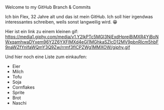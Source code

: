 Welcome to my GitHub Branch & Commits

Ich bin Flex, 32 Jahre alt und das ist mein GitHub. Ich soll hier irgendwas interessantes schreiben, weils sonst langweilig wird. 😁 

Hier ist ein link zu einem kleinen gif: 
https://media1.giphy.com/media/v1.Y2lkPTc5MGI3NjExdHprejBiMXR4YjBoNWxqamhwaDYxem96Y2Z6YXFlMXd4eGI1MGhkaSZlcD12MV9pbnRlcm5hbF9naWZfYnlfaWQmY3Q9Zw/rrmf3fICPZWg1MMXOW/giphy.gif

Und hier noch eine Liste zum einkaufen:

- Eier
- Milch
- Tofu
- Soja
- Cornflakes
- Sprite
- Brot
- Naschi
